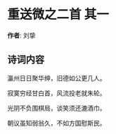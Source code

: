 # 重送微之二首  其一

**作者**: 刘挚

## 诗词内容

瀛州日日聚华绅，旧德如公更几人。

寂寞穷经甘白首，风流投老就朱轮。

光阴不负围棋局，谈笑须还漉酒巾。

朝议虽知弱翁久，不如方国慰斯民。

